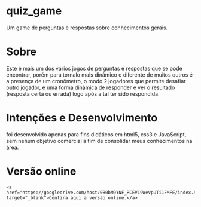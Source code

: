 quiz_game
=========

  Um game de perguntas e respostas sobre conhecimentos gerais.
  
Sobre
=========

  Este é mais um dos vários jogos de perguntas e respostas que se pode encontrar, porém para tornalo mais dinâmico e diferente de muitos outros é a presença de um cronômetro, o modo 2 jogadores que permite desafiar outro jogador, e uma forma dinâmica de responder e ver o resultado (resposta certa ou errada) logo após a tal ter sido respondida.

Intenções e Desenvolvimento
=========

  foi desenvolvido apenas para fins didáticos em html5, css3 e JavaScript, sem nehum objetivo comercial a fim de consolidar meus conhecimentos na área.
  
Versão online
=========

	<a href="https://googledrive.com/host/0B0bM9YNF_RCEV19WeVpUTi1FMFE/index.html" target="_blank">Confira aqui a versão online.</a>
